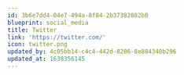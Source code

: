 ```yaml
---
id: 3b6e7dd4-04e7-494a-8f84-2b37382082b0
blueprint: social_media
title: Twitter
link: 'https://twitter.com/'
icon: twitter.png
updated_by: 4c05bb14-c4c4-442d-8206-8e884340b296
updated_at: 1638356145
---
```

